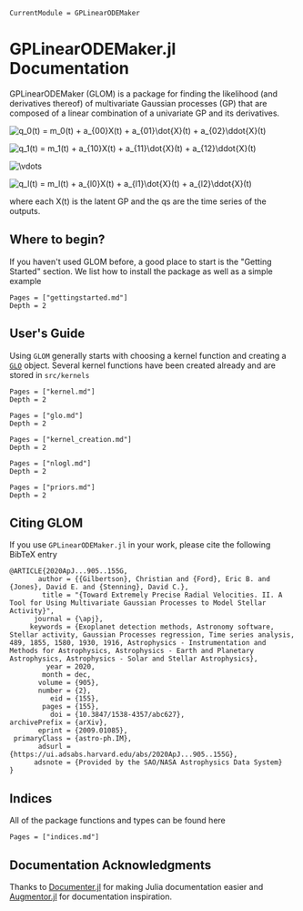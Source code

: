 ```@meta
CurrentModule = GPLinearODEMaker
```

# GPLinearODEMaker.jl Documentation

GPLinearODEMaker (GLOM) is a package for finding the likelihood (and derivatives thereof) of multivariate Gaussian processes (GP) that are composed of a linear combination of a univariate GP and its derivatives.

![q_0(t) = m_0(t) + a_{00}X(t) + a_{01}\dot{X}(t) + a_{02}\ddot{X}(t)](https://render.githubusercontent.com/render/math?math=q_0(t)%20%3D%20m_0(t)%20%2B%20a_%7B00%7DX(t)%20%2B%20a_%7B01%7D%5Cdot%7BX%7D(t)%20%2B%20a_%7B02%7D%5Cddot%7BX%7D(t))

![q_1(t) = m_1(t) + a_{10}X(t) + a_{11}\dot{X}(t) + a_{12}\ddot{X}(t)](https://render.githubusercontent.com/render/math?math=q_1(t)%20%3D%20m_1(t)%20%2B%20a_%7B10%7DX(t)%20%2B%20a_%7B11%7D%5Cdot%7BX%7D(t)%20%2B%20a_%7B12%7D%5Cddot%7BX%7D(t))

![\vdots](https://render.githubusercontent.com/render/math?math=%5Cvdots)

![q_l(t) = m_l(t) + a_{l0}X(t) + a_{l1}\dot{X}(t) + a_{l2}\ddot{X}(t)](https://render.githubusercontent.com/render/math?math=q_l(t)%20%3D%20m_l(t)%20%2B%20a_%7Bl0%7DX(t)%20%2B%20a_%7Bl1%7D%5Cdot%7BX%7D(t)%20%2B%20a_%7Bl2%7D%5Cddot%7BX%7D(t))

where each X(t) is the latent GP and the qs are the time series of the outputs.

## Where to begin?

If you haven't used GLOM before, a good place to start is the "Getting Started" section. We list how to install the package as well as a simple example

```@contents
Pages = ["gettingstarted.md"]
Depth = 2
```

## User's Guide

Using `GLOM` generally starts with choosing a kernel function and creating a [`GLO`](@ref) object. Several kernel functions have been created already and are stored in `src/kernels`

```@contents
Pages = ["kernel.md"]
Depth = 2
```

```@contents
Pages = ["glo.md"]
Depth = 2
```

```@contents
Pages = ["kernel_creation.md"]
Depth = 2
```



```@contents
Pages = ["nlogl.md"]
Depth = 2
```

```@contents
Pages = ["priors.md"]
Depth = 2
```

## Citing GLOM

If you use `GPLinearODEMaker.jl` in your work, please cite the following BibTeX entry

```
@ARTICLE{2020ApJ...905..155G,
       author = {{Gilbertson}, Christian and {Ford}, Eric B. and {Jones}, David E. and {Stenning}, David C.},
        title = "{Toward Extremely Precise Radial Velocities. II. A Tool for Using Multivariate Gaussian Processes to Model Stellar Activity}",
      journal = {\apj},
     keywords = {Exoplanet detection methods, Astronomy software, Stellar activity, Gaussian Processes regression, Time series analysis, 489, 1855, 1580, 1930, 1916, Astrophysics - Instrumentation and Methods for Astrophysics, Astrophysics - Earth and Planetary Astrophysics, Astrophysics - Solar and Stellar Astrophysics},
         year = 2020,
        month = dec,
       volume = {905},
       number = {2},
          eid = {155},
        pages = {155},
          doi = {10.3847/1538-4357/abc627},
archivePrefix = {arXiv},
       eprint = {2009.01085},
 primaryClass = {astro-ph.IM},
       adsurl = {https://ui.adsabs.harvard.edu/abs/2020ApJ...905..155G},
      adsnote = {Provided by the SAO/NASA Astrophysics Data System}
}
```
## Indices

All of the package functions and types can be found here

```@contents
Pages = ["indices.md"]
```

## Documentation Acknowledgments
Thanks to [Documenter.jl](https://github.com/JuliaDocs/Documenter.jl) for making Julia documentation easier and [Augmentor.jl](https://github.com/Evizero/Augmentor.jl) for documentation inspiration.
